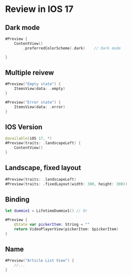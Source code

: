 # Review in IOS 17

## Dark mode

```swift
#Preview {
    ContentView()
        .preferredColorScheme(.dark)    // Dark mode

}
```

## Multiple reivew

```swift
#Preview("Empty state") {
    ItemsView(data: .empty)
}

#Preview("Error state") {
    ItemsView(data: .error)
}
```

## IOS Version

```swift
@available(iOS 17, *)
#Preview(traits: .landscapeLeft) {
    ContentView()
}
```

## Landscape, fixed layout

```swift
#Preview(traits: .landscapeLeft)
#Preview(traits: .fixedLayout(width: 300, height: 300))
```

## Binding

```swift
let dummie1 = LifetimeDummie1() // Or

#Preview {
    @State var pickerItem: String = ""
    return VideoPlayerView(pickerItem: $pickerItem)
}
```

## Name

```swift
#Preview("Article List View") {
    //...
}
```